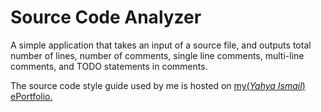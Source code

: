 # Source Code Analyzer
A simple application that takes an input of a source file, and outputs total number of lines, number of comments, single line comments, multi-line comments, and TODO statements in comments.

The source code style guide used by me is hosted on [my(*Yahya Ismail*) ePortfolio.](http://yahyaismail.me/AutomobilesMakingDecisions/styleguide.html)
